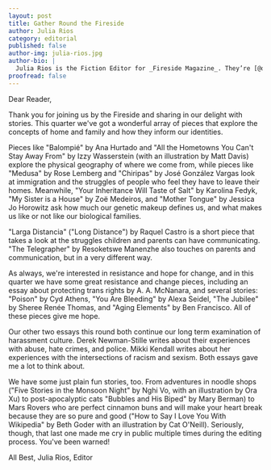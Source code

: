 ```yaml
---
layout: post
title: Gather Round the Fireside
author: Julia Rios
category: editorial
published: false
author-img: julia-rios.jpg
author-bio: |
  Julia Rios is the Fiction Editor for _Fireside Magazine_. They’re [@omgjulia](https://www.twitter.com/omgjulia) on Twitter.    
proofread: false
---
```


Dear Reader,

Thank you for joining us by the Fireside and sharing in our delight with stories. This quarter we've got a wonderful array of pieces that explore the concepts of home and family and how they inform our identities.

Pieces like "Balompié" by Ana Hurtado and "All the Hometowns You Can't Stay Away From" by Izzy Wasserstein (with an illustration by Matt Davis) explore the physical geography of where we come from, while pieces like "Medusa" by Rose Lemberg and "Chiripas" by José González Vargas look at immigration and the struggles of people who feel they have to leave their homes. Meanwhile, "Your Inheritance Will Taste of Salt" by Karolina Fedyk, "My Sister is a House" by Zoë Medeiros, and "Mother Tongue" by Jessica Jo Horowitz ask how much our genetic makeup defines us, and what makes us like or not like our biological families.

"Larga Distancia" ("Long Distance") by Raquel Castro is a short piece that takes a look at the struggles children and parents can have communicating. "The Telegrapher" by Resoketswe Manenzhe also touches on parents and communication, but in a very different way.

As always, we're interested in resistance and hope for change, and in this quarter we have some great resistance and change pieces, including an essay about protecting trans rights by A. A. McNanara, and several stories: "Poison" by Cyd Athens, "You Are Bleeding" by Alexa Seidel, "The Jubilee" by Sheree Renée Thomas, and "Aging Elements" by Ben Francisco. All of these pieces give me hope.

Our other two essays this round both continue our long term examination of harassment culture. Derek Newman-Stille writes about their experiences with abuse, hate crimes, and police. Mikki Kendall writes about her experiences with the intersections of racism and sexism. Both essays gave me a lot to think about.

We have some just plain fun stories, too. From adventures in noodle shops ("Five Stories in the Monsoon Night" by Nghi Vo, with an illustration by Ora Xu) to  post-apocalyptic cats "Bubbles and His Biped" by Mary Berman) to Mars Rovers who are perfect cinnamon buns and will make your heart break because they are so pure and good ("How to Say I Love You With Wikipedia" by Beth Goder with an illustration by Cat O'Neill). Seriously, though, that last one made me cry in public multiple times during the editing process. You've been warned!

All Best,
Julia Rios, Editor
